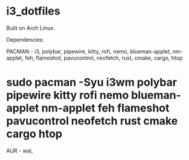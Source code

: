 # i3_dotfiles
Built on Arch Linux.

Dependencies:

PACMAN - 
i3, polybar, pipewire, kitty, rofi, nemo, blueman-applet, nm-applet, feh, flameshot, pavucontrol, neofetch, rust, cmake, cargo, htop

# sudo pacman -Syu i3wm polybar pipewire kitty rofi nemo blueman-applet nm-applet feh flameshot pavucontrol neofetch rust cmake cargo htop

AUR -
wal, 
